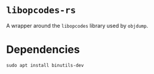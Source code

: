 # `libopcodes-rs`
A wrapper around the `libopcodes` library used by `objdump`.

# Dependencies
```
sudo apt install binutils-dev
```